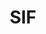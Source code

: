 ---
title: "SIF"
website: "https://www.sif.it/"
description: "Description"
logo: "images/partners/logo_SIF.webp"
category: "Patrocinato da"
draft: false
order: 2
#id: "partners"
---